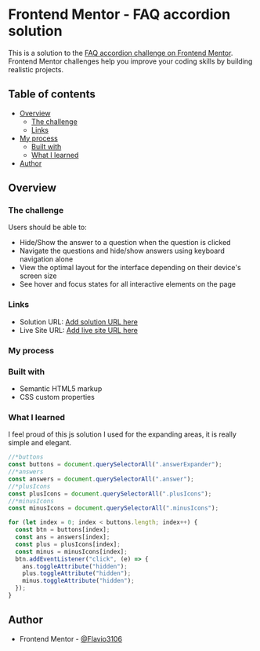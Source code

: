 # Frontend Mentor - FAQ accordion solution

This is a solution to the [FAQ accordion challenge on Frontend Mentor](https://www.frontendmentor.io/challenges/faq-accordion-wyfFdeBwBz). Frontend Mentor challenges help you improve your coding skills by building realistic projects.

## Table of contents

- [Overview](#overview)
  - [The challenge](#the-challenge)
  - [Links](#links)
- [My process](#my-process)
  - [Built with](#built-with)
  - [What I learned](#what-i-learned)
- [Author](#author)

## Overview

### The challenge

Users should be able to:

- Hide/Show the answer to a question when the question is clicked
- Navigate the questions and hide/show answers using keyboard navigation alone
- View the optimal layout for the interface depending on their device's screen size
- See hover and focus states for all interactive elements on the page

### Links

- Solution URL: [Add solution URL here](https://www.frontendmentor.io/solutions/responsive-faq-accordion-page-with-html-css-and-js-TTHCTkQEpm)
- Live Site URL: [Add live site URL here](https://flavio3106.github.io/faq-accordion/)

### My process

### Built with

- Semantic HTML5 markup
- CSS custom properties

### What I learned

I feel proud of this js solution I used for the expanding areas, it is really simple and elegant.

```js
//*buttons
const buttons = document.querySelectorAll(".answerExpander");
//*answers
const answers = document.querySelectorAll(".answer");
//*plusIcons
const plusIcons = document.querySelectorAll(".plusIcons");
//*minusIcons
const minusIcons = document.querySelectorAll(".minusIcons");

for (let index = 0; index < buttons.length; index++) {
  const btn = buttons[index];
  const ans = answers[index];
  const plus = plusIcons[index];
  const minus = minusIcons[index];
  btn.addEventListener("click", (e) => {
    ans.toggleAttribute("hidden");
    plus.toggleAttribute("hidden");
    minus.toggleAttribute("hidden");
  });
}
```

## Author

- Frontend Mentor - [@Flavio3106](https://www.frontendmentor.io/profile/Flavio3106)
